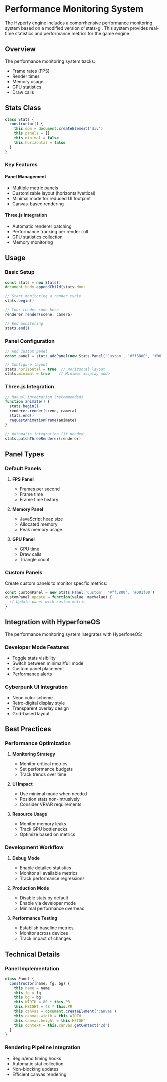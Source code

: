 # Performance Monitoring System

The Hyperfy engine includes a comprehensive performance monitoring system based on a modified version of stats-gl. This system provides real-time statistics and performance metrics for the game engine.

## Overview

The performance monitoring system tracks:
- Frame rates (FPS)
- Render times
- Memory usage
- GPU statistics
- Draw calls

## Stats Class

```javascript
class Stats {
  constructor() {
    this.dom = document.createElement('div')
    this.panels = []
    this.minimal = false
    this.horizontal = false
  }
}
```

### Key Features

#### Panel Management
- Multiple metric panels
- Customizable layout (horizontal/vertical)
- Minimal mode for reduced UI footprint
- Canvas-based rendering

#### Three.js Integration
- Automatic renderer patching
- Performance tracking per render call
- GPU statistics collection
- Memory monitoring

## Usage

### Basic Setup
```javascript
const stats = new Stats()
document.body.appendChild(stats.dom)

// Start monitoring a render cycle
stats.begin()

// Your render code here
renderer.render(scene, camera)

// End monitoring
stats.end()
```

### Panel Configuration
```javascript
// Add custom panel
const panel = stats.addPanel(new Stats.Panel('Custom', '#ff3800', '#001f00'))

// Configure layout
stats.horizontal = true  // Horizontal layout
stats.minimal = true    // Minimal display mode
```

### Three.js Integration
```javascript
// Manual integration (recommended)
function animate() {
  stats.begin()
  renderer.render(scene, camera)
  stats.end()
  requestAnimationFrame(animate)
}

// Automatic integration (if needed)
stats.patchThreeRenderer(renderer)
```

## Panel Types

### Default Panels
1. **FPS Panel**
   - Frames per second
   - Frame time
   - Frame time history

2. **Memory Panel**
   - JavaScript heap size
   - Allocated memory
   - Peak memory usage

3. **GPU Panel**
   - GPU time
   - Draw calls
   - Triangle count

### Custom Panels
Create custom panels to monitor specific metrics:
```javascript
const customPanel = new Stats.Panel('Custom', '#ff3800', '#001f00')
customPanel.update = function(value, maxValue) {
  // Update panel with custom metric
}
```

## Integration with HyperfoneOS

The performance monitoring system integrates with HyperfoneOS:

### Developer Mode Features
- Toggle stats visibility
- Switch between minimal/full mode
- Custom panel placement
- Performance alerts

### Cyberpunk UI Integration
- Neon color scheme
- Retro-digital display style
- Transparent overlay design
- Grid-based layout

## Best Practices

### Performance Optimization
1. **Monitoring Strategy**
   - Monitor critical metrics
   - Set performance budgets
   - Track trends over time

2. **UI Impact**
   - Use minimal mode when needed
   - Position stats non-intrusively
   - Consider VR/AR requirements

3. **Resource Usage**
   - Monitor memory leaks
   - Track GPU bottlenecks
   - Optimize based on metrics

### Development Workflow
1. **Debug Mode**
   - Enable detailed statistics
   - Monitor all available metrics
   - Track performance regressions

2. **Production Mode**
   - Disable stats by default
   - Enable via developer mode
   - Minimal performance overhead

3. **Performance Testing**
   - Establish baseline metrics
   - Monitor across devices
   - Track impact of changes

## Technical Details

### Panel Implementation
```javascript
class Panel {
  constructor(name, fg, bg) {
    this.name = name
    this.fg = fg
    this.bg = bg
    this.WIDTH = 80 * this.PR
    this.HEIGHT = 48 * this.PR
    this.canvas = document.createElement('canvas')
    this.canvas.width = this.WIDTH
    this.canvas.height = this.HEIGHT
    this.context = this.canvas.getContext('2d')
  }
}
```

### Rendering Pipeline Integration
- Begin/end timing hooks
- Automatic stat collection
- Non-blocking updates
- Efficient canvas rendering 